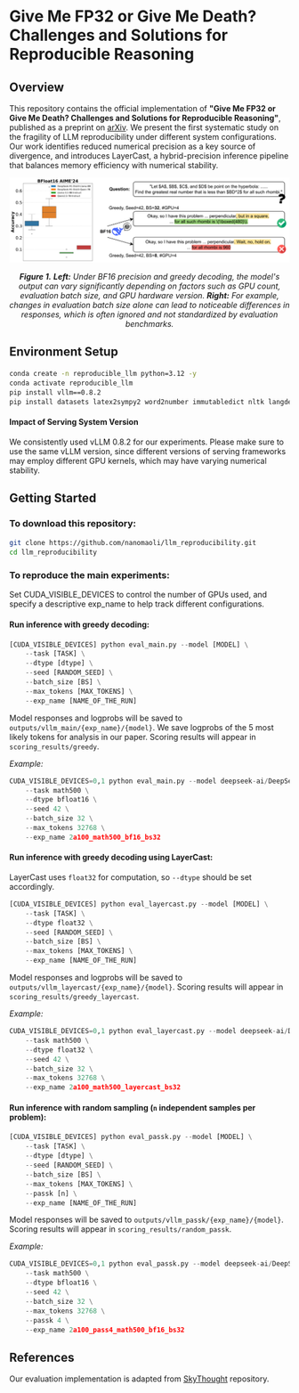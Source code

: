 # Give Me FP32 or Give Me Death? Challenges and Solutions for Reproducible Reasoning
## Overview
This repository contains the official implementation of **"Give Me FP32 or Give Me Death? Challenges and Solutions for Reproducible Reasoning"**, published as a preprint on [arXiv](https://arxiv.org/abs/2506.09501). We present the first systematic study on the fragility of LLM reproducibility under different system configurations. Our work identifies reduced numerical precision as a key source of divergence, and introduces LayerCast, a hybrid-precision inference pipeline that balances memory efficiency with numerical stability. 

<p align="center">
  <img src="figures/reproduciblellm_fig1.png" width="800"/>
</p>

<p align="center">
  <i><b>Figure 1.</b> <b>Left:</b> Under BF16 precision and greedy decoding, the model's output can vary significantly depending on factors such as GPU count, evaluation batch size, and GPU hardware version. <b>Right:</b> For example, changes in evaluation batch size alone can lead to noticeable differences in responses, which is often ignored and not standardized by evaluation benchmarks.</i>
</p>

## Environment Setup

```bash
conda create -n reproducible_llm python=3.12 -y
conda activate reproducible_llm
pip install vllm==0.8.2
pip install datasets latex2sympy2 word2number immutabledict nltk langdetect
```
#### Impact of Serving System Version
We consistently used vLLM 0.8.2 for our experiments. Please make sure to use the same vLLM version, since different versions of serving frameworks may employ different GPU kernels, which may have varying numerical stability.


## Getting Started
### To download this repository:
```bash
git clone https://github.com/nanomaoli/llm_reproducibility.git
cd llm_reproducibility
```
### To reproduce the main experiments:
Set CUDA_VISIBLE_DEVICES to control the number of GPUs used, and specify a descriptive exp_name to help track different configurations.
#### Run inference with greedy decoding:
```python
[CUDA_VISIBLE_DEVICES] python eval_main.py --model [MODEL] \
    --task [TASK] \
    --dtype [dtype] \
    --seed [RANDOM_SEED] \
    --batch_size [BS] \
    --max_tokens [MAX_TOKENS] \
    --exp_name [NAME_OF_THE_RUN]
```
Model responses and logprobs will be saved to `outputs/vllm_main/{exp_name}/{model}`. We save logprobs of the 5 most likely tokens for analysis in our paper.
Scoring results will appear in `scoring_results/greedy`.

*Example:*
```python
CUDA_VISIBLE_DEVICES=0,1 python eval_main.py --model deepseek-ai/DeepSeek-R1-Distill-Llama-8B \
    --task math500 \
    --dtype bfloat16 \
    --seed 42 \
    --batch_size 32 \
    --max_tokens 32768 \
    --exp_name 2a100_math500_bf16_bs32
```

#### Run inference with greedy decoding using LayerCast:
LayerCast uses `float32` for computation, so `--dtype` should be set accordingly.
```python
[CUDA_VISIBLE_DEVICES] python eval_layercast.py --model [MODEL] \
    --task [TASK] \
    --dtype float32 \
    --seed [RANDOM_SEED] \
    --batch_size [BS] \
    --max_tokens [MAX_TOKENS] \
    --exp_name [NAME_OF_THE_RUN]
```
Model responses and logprobs will be saved to `outputs/vllm_layercast/{exp_name}/{model}`. 
Scoring results will appear in `scoring_results/greedy_layercast`.

*Example:*
```python
CUDA_VISIBLE_DEVICES=0,1 python eval_layercast.py --model deepseek-ai/DeepSeek-R1-Distill-Llama-8B \
    --task math500 \
    --dtype float32 \
    --seed 42 \
    --batch_size 32 \
    --max_tokens 32768 \
    --exp_name 2a100_math500_layercast_bs32
```


#### Run inference with random sampling (`n` independent samples per problem):

```python
[CUDA_VISIBLE_DEVICES] python eval_passk.py --model [MODEL] \
    --task [TASK] \
    --dtype [dtype] \
    --seed [RANDOM_SEED] \
    --batch_size [BS] \
    --max_tokens [MAX_TOKENS] \
    --passk [n] \
    --exp_name [NAME_OF_THE_RUN]
```
Model responses will be saved to `outputs/vllm_passk/{exp_name}/{model}`.
Scoring results will appear in `scoring_results/random_passk`.

*Example:*
```python
CUDA_VISIBLE_DEVICES=0,1 python eval_passk.py --model deepseek-ai/DeepSeek-R1-Distill-Llama-8B \
    --task math500 \
    --dtype bfloat16 \
    --seed 42 \
    --batch_size 32 \
    --max_tokens 32768 \
    --passk 4 \
    --exp_name 2a100_pass4_math500_bf16_bs32
```

## References
Our evaluation implementation is adapted from [SkyThought](https://github.com/NovaSky-AI/SkyThought) repository.